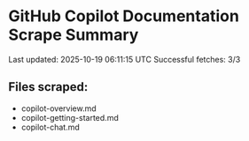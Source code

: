 # GitHub Copilot Documentation Scrape Summary

Last updated: 2025-10-19 06:11:15 UTC
Successful fetches: 3/3

## Files scraped:
- copilot-overview.md
- copilot-getting-started.md
- copilot-chat.md
